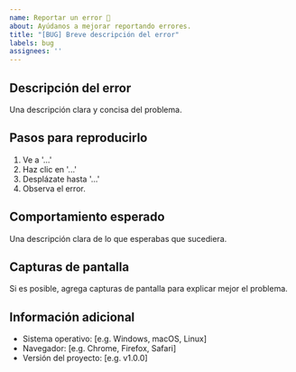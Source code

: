 ```yaml
---
name: Reportar un error 🐛
about: Ayúdanos a mejorar reportando errores.
title: "[BUG] Breve descripción del error"
labels: bug
assignees: ''
---
```


## Descripción del error
Una descripción clara y concisa del problema.

## Pasos para reproducirlo
1. Ve a '...'
2. Haz clic en '...'
3. Desplázate hasta '...'
4. Observa el error.

## Comportamiento esperado
Una descripción clara de lo que esperabas que sucediera.

## Capturas de pantalla
Si es posible, agrega capturas de pantalla para explicar mejor el problema.

## Información adicional
- Sistema operativo: [e.g. Windows, macOS, Linux]
- Navegador: [e.g. Chrome, Firefox, Safari]
- Versión del proyecto: [e.g. v1.0.0]
